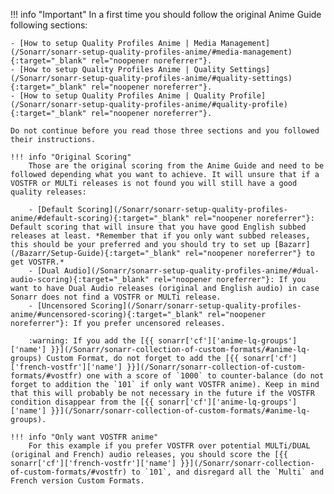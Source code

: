 !!! info "Important"
    In a first time you should follow the original Anime Guide following sections:

    - [How to setup Quality Profiles Anime | Media Management](/Sonarr/sonarr-setup-quality-profiles-anime/#media-management){:target="_blank" rel="noopener noreferrer"}.
    - [How to setup Quality Profiles Anime | Quality Settings](/Sonarr/sonarr-setup-quality-profiles-anime/#quality-settings){:target="_blank" rel="noopener noreferrer"}.
    - [How to setup Quality Profiles Anime | Quality Profile](/Sonarr/sonarr-setup-quality-profiles-anime/#quality-profile){:target="_blank" rel="noopener noreferrer"}.

    Do not continue before you read those three sections and you followed their instructions.

    !!! info "Original Scoring"
        Those are the original scoring from the Anime Guide and need to be followed depending what you want to achieve. It will unsure that if a VOSTFR or MULTi releases is not found you will still have a good quality releases:

        - [Default Scoring](/Sonarr/sonarr-setup-quality-profiles-anime/#default-scoring){:target="_blank" rel="noopener noreferrer"}: Default scoring that will insure that you have good English subbed releases at least. *Remember that if you only want subbed releases, this should be your preferred and you should try to set up [Bazarr](/Bazarr/Setup-Guide){:target="_blank" rel="noopener noreferrer"} to get VOSTFR.*
        - [Dual Audio](/Sonarr/sonarr-setup-quality-profiles-anime/#dual-audio-scoring){:target="_blank" rel="noopener noreferrer"}: If you want to have Dual Audio releases (original and English audio) in case Sonarr does not find a VOSTFR or MULTi release.
        - [Uncensored Scoring](/Sonarr/sonarr-setup-quality-profiles-anime/#uncensored-scoring){:target="_blank" rel="noopener noreferrer"}: If you prefer uncensored releases.

        :warning: If you add the [{{ sonarr['cf']['anime-lq-groups']['name'] }}](/Sonarr/sonarr-collection-of-custom-formats/#anime-lq-groups) Custom Format, do not forget to add the [{{ sonarr['cf']['french-vostfr']['name'] }}](/Sonarr/sonarr-collection-of-custom-formats/#vostfr) one with a score of `1000` to counter-balance (do not forget to addition the `101` if only want VOSTFR anime). Keep in mind that this will probably be not necessary in the future if the VOSTFR condition disappear from the [{{ sonarr['cf']['anime-lq-groups']['name'] }}](/Sonarr/sonarr-collection-of-custom-formats/#anime-lq-groups).

    !!! info "Only want VOSTFR anime"
        For this example if you prefer VOSTFR over potential MULTi/DUAL (original and French) audio releases, you should score the [{{ sonarr['cf']['french-vostfr']['name'] }}](/Sonarr/sonarr-collection-of-custom-formats/#vostfr) to `101`, and disregard all the `Multi` and French version Custom Formats.
